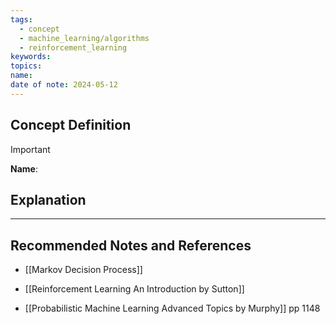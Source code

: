 ```yaml
---
tags:
  - concept
  - machine_learning/algorithms
  - reinforcement_learning
keywords: 
topics: 
name: 
date of note: 2024-05-12
---
```


## Concept Definition

>[!important]
>**Name**: 



## Explanation





-----------
##  Recommended Notes and References



- [[Markov Decision Process]]


- [[Reinforcement Learning An Introduction by Sutton]]
- [[Probabilistic Machine Learning Advanced Topics by Murphy]] pp 1148
